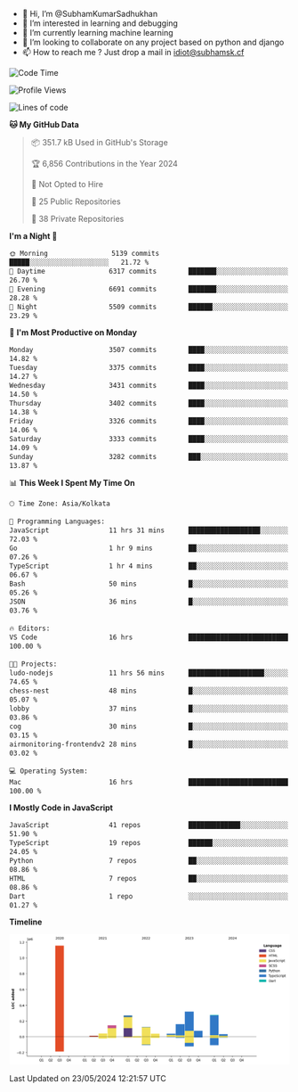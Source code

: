 - 👋 Hi, I’m @SubhamKumarSadhukhan
- 👀 I’m interested in learning and debugging
- 🌱 I’m currently learning machine learning
- 💞️ I’m looking to collaborate on any project based on python and django
- 📫 How to reach me ?
      Just drop a mail in idiot@subhamsk.cf

<!---
SubhamKumarSadhukhan/SubhamKumarSadhukhan is a ✨ special ✨ repository because its `README.md` (this file) appears on your GitHub profile.
You can click the Preview link to take a look at your changes.
--->


<!--START_SECTION:waka-->
![Code Time](http://img.shields.io/badge/Code%20Time-2%2C207%20hrs%208%20mins-blue)

![Profile Views](http://img.shields.io/badge/Profile%20Views-0-blue)

![Lines of code](https://img.shields.io/badge/From%20Hello%20World%20I%27ve%20Written-2.7%20million%20lines%20of%20code-blue)

**🐱 My GitHub Data** 

> 📦 351.7 kB Used in GitHub's Storage 
 > 
> 🏆 6,856 Contributions in the Year 2024
 > 
> 🚫 Not Opted to Hire
 > 
> 📜 25 Public Repositories 
 > 
> 🔑 38 Private Repositories 
 > 
**I'm a Night 🦉** 

```text
🌞 Morning                5139 commits        █████░░░░░░░░░░░░░░░░░░░░   21.72 % 
🌆 Daytime                6317 commits        ███████░░░░░░░░░░░░░░░░░░   26.70 % 
🌃 Evening                6691 commits        ███████░░░░░░░░░░░░░░░░░░   28.28 % 
🌙 Night                  5509 commits        ██████░░░░░░░░░░░░░░░░░░░   23.29 % 
```
📅 **I'm Most Productive on Monday** 

```text
Monday                   3507 commits        ████░░░░░░░░░░░░░░░░░░░░░   14.82 % 
Tuesday                  3375 commits        ████░░░░░░░░░░░░░░░░░░░░░   14.27 % 
Wednesday                3431 commits        ████░░░░░░░░░░░░░░░░░░░░░   14.50 % 
Thursday                 3402 commits        ████░░░░░░░░░░░░░░░░░░░░░   14.38 % 
Friday                   3326 commits        ████░░░░░░░░░░░░░░░░░░░░░   14.06 % 
Saturday                 3333 commits        ████░░░░░░░░░░░░░░░░░░░░░   14.09 % 
Sunday                   3282 commits        ███░░░░░░░░░░░░░░░░░░░░░░   13.87 % 
```


📊 **This Week I Spent My Time On** 

```text
🕑︎ Time Zone: Asia/Kolkata

💬 Programming Languages: 
JavaScript               11 hrs 31 mins      ██████████████████░░░░░░░   72.03 % 
Go                       1 hr 9 mins         ██░░░░░░░░░░░░░░░░░░░░░░░   07.26 % 
TypeScript               1 hr 4 mins         ██░░░░░░░░░░░░░░░░░░░░░░░   06.67 % 
Bash                     50 mins             █░░░░░░░░░░░░░░░░░░░░░░░░   05.26 % 
JSON                     36 mins             █░░░░░░░░░░░░░░░░░░░░░░░░   03.76 % 

🔥 Editors: 
VS Code                  16 hrs              █████████████████████████   100.00 % 

🐱‍💻 Projects: 
ludo-nodejs              11 hrs 56 mins      ███████████████████░░░░░░   74.65 % 
chess-nest               48 mins             █░░░░░░░░░░░░░░░░░░░░░░░░   05.07 % 
lobby                    37 mins             █░░░░░░░░░░░░░░░░░░░░░░░░   03.86 % 
cog                      30 mins             █░░░░░░░░░░░░░░░░░░░░░░░░   03.15 % 
airmonitoring-frontendv2 28 mins             █░░░░░░░░░░░░░░░░░░░░░░░░   03.02 % 

💻 Operating System: 
Mac                      16 hrs              █████████████████████████   100.00 % 
```

**I Mostly Code in JavaScript** 

```text
JavaScript               41 repos            █████████████░░░░░░░░░░░░   51.90 % 
TypeScript               19 repos            ██████░░░░░░░░░░░░░░░░░░░   24.05 % 
Python                   7 repos             ██░░░░░░░░░░░░░░░░░░░░░░░   08.86 % 
HTML                     7 repos             ██░░░░░░░░░░░░░░░░░░░░░░░   08.86 % 
Dart                     1 repo              ░░░░░░░░░░░░░░░░░░░░░░░░░   01.27 % 
```



**Timeline**

![Lines of Code chart](https://raw.githubusercontent.com/SubhamKumarSadhukhan/SubhamKumarSadhukhan/main/assets/bar_graph.png)


 Last Updated on 23/05/2024 12:21:57 UTC
<!--END_SECTION:waka-->
